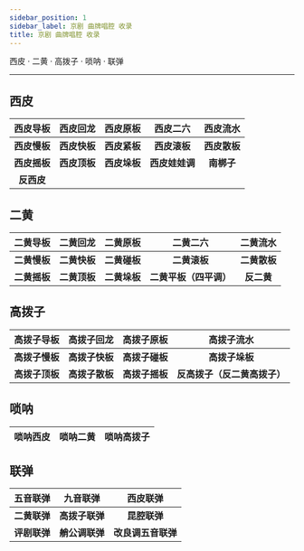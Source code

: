 ```yaml
---
sidebar_position: 1
sidebar_label: 京剧 曲牌唱腔 收录
title: 京剧 曲牌唱腔 收录
---
```


西皮 · 二黄 · 高拨子 · 唢呐 · 联弹

<hr /> 

## 西皮

|   西皮导板   |   西皮回龙   |   西皮原板   |    西皮二六    |   西皮流水   |
| :----------: | :----------: | :----------: | :------------: | :----------: |
| **西皮慢板** | **西皮快板** | **西皮紧板** |  **西皮滚板**  | **西皮散板** |
| **西皮摇板** | **西皮顶板** | **西皮垛板** | **西皮娃娃调** |  **南梆子**  |
|  **反西皮**  |              |              |                |              |

## 二黄

|   二黄导板   |   二黄回龙   |   二黄原板   |        二黄二六        |   二黄流水   |
| :----------: | :----------: | :----------: | :--------------------: | :----------: |
| **二黄慢板** | **二黄快板** | **二黄碰板** |      **二黄滚板**      | **二黄散板** |
| **二黄摇板** | **二黄顶板** | **二黄垛板** | **二黄平板（四平调）** |  **反二黄**  |

## 高拨子

|   高拨子导板   |   高拨子回龙   |   高拨子原板   |          高拨子流水          |
| :------------: | :------------: | :------------: | :--------------------------: |
| **高拨子慢板** | **高拨子快板** | **高拨子碰板** |        **高拨子垛板**        |
| **高拨子顶板** | **高拨子散板** | **高拨子摇板** | **反高拨子（反二黄高拨子）** |

## 唢呐

| 唢呐西皮 | 唢呐二黄 | 唢呐高拨子 |
| :------: | :------: | :--------: |

## 联弹

|   五音联弹   |    九音联弹    |      西皮联弹      |
| :----------: | :------------: | :----------------: |
| **二黄联弹** | **高拨子联弹** |    **昆腔联弹**    |
| **评剧联弹** | **艄公调联弹** | **改良调五音联弹** |
